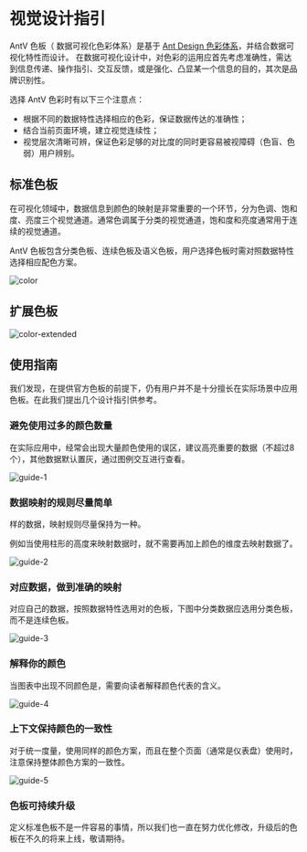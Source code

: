 <!--
title: 视觉设计指引
-->

# 视觉设计指引

AntV 色板（ 数据可视化色彩体系）是基于 [Ant Design 色彩体系](https://ant.design/docs/spec/colors-cn)，并结合数据可视化特性而设计。
在数据可视化设计中，对色彩的运用应首先考虑准确性，需达到信息传递、操作指引、交互反馈，或是强化、凸显某一个信息的目的，其次是品牌识别性。

选择 AntV 色彩时有以下三个注意点：

- 根据不同的数据特性选择相应的色彩，保证数据传达的准确性；
- 结合当前页面环境，建立视觉连续性；
- 视觉层次清晰可辨，保证色彩足够的对比度的同时更容易被视障碍（色盲、色弱）用户辨别。

## 标准色板

在可视化领域中，数据信息到颜色的映射是非常重要的一个环节，分为色调、饱和度、亮度三个视觉通道。通常色调属于分类的视觉通道，饱和度和亮度通常用于连续的视觉通道。

AntV 色板包含分类色板、连续色板及语义色板，用户选择色板时需对照数据特性选择相应配色方案。

![color](https://cdn.nlark.com/lark/0/2018/png/56/1536551245983-9db7af87-28e2-412d-bd33-1dfb9a63005e.png)

## 扩展色板

![color-extended](https://cdn.nlark.com/lark/0/2018/png/56/1536651057097-d8a11b3d-899c-4f55-a85f-ec5b821a08fe.png)

## 使用指南

我们发现，在提供官方色板的前提下，仍有用户并不是十分擅长在实际场景中应用色板。在此我们提出几个设计指引供参考。

### 避免使用过多的颜色数量

在实际应用中，经常会出现大量颜色使用的误区，建议高亮重要的数据（不超过8个），其他数据默认置灰，通过图例交互进行查看。

![guide-1](https://cdn.nlark.com/lark/0/2018/png/56/1536651320078-7e59d0e8-f5bc-4a34-88e2-8432f92c580a.png)

### 数据映射的规则尽量简单

样的数据，映射规则尽量保持为一种。

例如当使用柱形的高度来映射数据时，就不需要再加上颜色的维度去映射数据了。

![guide-2](https://cdn.nlark.com/lark/0/2018/png/56/1535876613421-b25085a8-312e-4220-905b-17a445a96a20.png)

### 对应数据，做到准确的映射

对应自己的数据，按照数据特性选用对的色板，下图中分类数据应选用分类色板，而不是连续色板。

![guide-3](https://cdn.nlark.com/lark/0/2018/png/56/1535877111908-fb5df5e1-a7f5-4a72-9001-d67ef7fd23c0.png)

### 解释你的颜色

当图表中出现不同颜色是，需要向读者解释颜色代表的含义。<!-- （图例链接） -->

![guide-4](https://cdn.nlark.com/lark/0/2018/png/56/1535877949867-4d5c1e8b-04fe-47c4-98a9-9c0771b014cd.png)

### 上下文保持颜色的一致性

对于统一度量，使用同样的颜色方案，而且在整个页面（通常是仪表盘）使用时，注意保持整体颜色方案的一致性。

![guide-5](https://cdn.nlark.com/lark/0/2018/jpeg/56/1536650305089-bc77ae77-db1b-40d9-ad00-bdd3dc514aad.jpeg)

### 色板可持续升级

定义标准色板不是一件容易的事情，所以我们也一直在努力优化修改，升级后的色板在不久的将来上线，敬请期待。


